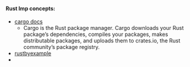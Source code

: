 #### Rust Imp concepts:

- [cargo docs](https://doc.rust-lang.org/cargo/index.html)
  - Cargo is the Rust package manager. Cargo downloads your Rust package’s dependencies, compiles your packages, makes distributable packages, and uploads them to crates.io, the Rust community’s package registry.
- [rustbyexample](https://doc.rust-lang.org/rust-by-example/index.html)
- []() 
